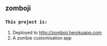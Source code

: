 ## zomboji

### `This project is:`

1. Deployed to http://zomboji.herokuapp.com
2. A zombie customisation app
